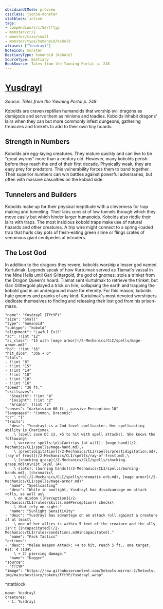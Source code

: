 ```yaml
---
obsidianUIMode: preview
cssclass: json5e-monster
statblock: inline
tags:
- compendium/src/5e/tftyp
- monster/cr/1
- monster/size/small
- monster/type/humanoid/kobold
aliases: ["Yusdrayl"]
NoteIcon: monster
BestiaryType: humanoid (kobold)
SourceType: Bestiary
BookSource: Tales from the Yawning Portal p. 248
---
```

# [Yusdrayl](2-Mechanics/CLI/bestiary/npc/yusdrayl-tftyp.md)
*Source: Tales from the Yawning Portal p. 248*  

Kobolds are craven reptilian humanoids that worship evil dragons as demigods and serve them as minions and toadies. Kobolds inhabit dragons' lairs when they can but more commonly infest dungeons, gathering treasures and trinkets to add to their own tiny hoards.

## Strength in Numbers

 Kobolds are egg-laying creatures. They mature quickly and can live to be "great wyrms" more than a century old. However, many kobolds perish before they reach the end of their first decade. Physically weak, they are easy prey for predators. This vulnerability forces them to band together. Their superior numbers can win battles against powerful adversaries, but often with massive casualties on the kobold side.

## Tunnelers and Builders

Kobolds make up for their physical ineptitude with a cleverness for trap making and tunneling. Their lairs consist of low tunnels through which they move easily but which hinder larger humanoids. Kobolds also riddle their lairs with traps. The most insidious kobold traps make use of natural hazards and other creatures. A trip wire might connect to a spring-loaded trap that hurls clay pots of flesh-eating green slime or flings crates of venomous giant centipedes at intruders.

## The Lost God

In addition to the dragons they revere, kobolds worship a lesser god named Kurtulmak. Legends speak of how Kurtulmak served as Tiamat's vassal in the Nine Hells until Garl Glittergold, the god of gnomes, stole a trinket from the Dragon Queen's hoard. Tiamat sent Kurtulmak to retrieve the trinket, but Garl Glittergold played a trick on him, collapsing the earth and trapping the kobold god in an underground maze for eternity. For this reason, kobolds hate gnomes and pranks of any kind. Kurtulmak's most devoted worshipers dedicate themselves to finding and releasing their lost god from his prison-maze.

```statblock
"name": "Yusdrayl (TftYP)"
"size": "Small"
"type": "humanoid"
"subtype": "kobold"
"alignment": "Lawful Evil"
"ac": !!int "12"
"ac_class": "15 with [mage armor](/2-Mechanics/CLI/spells/mage-armor.md)"
"hp": !!int "16"
"hit_dice": "3d6 + 6"
"stats":
- !!int "8"
- !!int "15"
- !!int "14"
- !!int "10"
- !!int "10"
- !!int "16"
"speed": "30 ft."
"skillsaves":
  "Stealth": !!int "4"
  "Insight": !!int "2"
  "Arcana": !!int "2"
"senses": "darkvision 60 ft., passive Perception 10"
"languages": "Common, Draconic"
"cr": "1"
"traits":
- "desc": "Yusdrayl is a 2nd-level spellcaster. Her spellcasting ability is Charisma\
    \ (spell save DC 13, +5 to hit with spell attacks). She knows the following\
    \ sorcerer spells:\n\nCantrips (at will): [mage hand](/2-Mechanics/CLI/spells/mage-hand.md),\
    \ [prestidigitation](/2-Mechanics/CLI/spells/prestidigitation.md), [ray of frost](/2-Mechanics/CLI/spells/ray-of-frost.md),\
    \ [shocking grasp](/2-Mechanics/CLI/spells/shocking-grasp.md)\n\n1st level (4\
    \ slots): [burning hands](/2-Mechanics/CLI/spells/burning-hands.md), [chromatic\
    \ orb](/2-Mechanics/CLI/spells/chromatic-orb.md), [mage armor](/2-Mechanics/CLI/spells/mage-armor.md)"
  "name": "Spellcasting"
- "desc": "While in sunlight, Yusdrayl has disadvantage on attack rolls, as well as\
    \ on Wisdom ([Perception](/2-Mechanics/CLI/rules/skills.md#Perception)) checks\
    \ that rely on sight."
  "name": "Sunlight Sensitivity"
- "desc": "Yusdrayl has advantage on an attack roll against a creature if at least\
    \ one of her allies is within 5 feet of the creature and the ally isn't [incapacitated](/2-Mechanics/CLI/rules/conditions.md#incapacitated)."
  "name": "Pack Tactics"
"actions":
- "desc": "Melee Weapon Attack: +4 to hit, reach 5 ft., one target. Hit: 4 (1d4\
    \ + 2) piercing damage."
  "name": "Dagger"
"source":
- "TftYP"
"image": "https://raw.githubusercontent.com/5etools-mirror-2/5etools-img/main/bestiary/tokens/TftYP/Yusdrayl.webp"
```
^statblock

```encounter-table
name: Yusdrayl
creatures:
 - 1: Yusdrayl
```